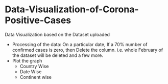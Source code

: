 # Data-Visualization-of-Corona-Positive-Cases
Data Visualization based on the Dataset uploaded
- Processing of the data: On a particular date, If a 70% number of confirmed cases is zero, then Delete the column. i.e. whole February of the dataset will be deleted and a few more.
- Plot the graph
    - Country Wise
    - Date Wise
    - Continent wise
